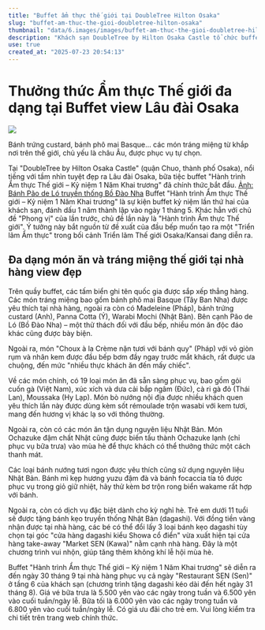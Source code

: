 ```yaml
---
title: "Buffet ẩm thực thế giới tại DoubleTree Hilton Osaka"
slug: "buffet-am-thuc-the-gioi-doubletree-hilton-osaka"
thumbnail: "data/6.images/images/buffet-am-thuc-the-gioi-doubletree-hilton-osaka.webp"
description: "Khách sạn DoubleTree by Hilton Osaka Castle tổ chức buffet 'Hành trình Ẩm thực Thế giới' với đa dạng món ăn và tráng miệng quốc tế, cùng ưu đãi cho trẻ em."
use: true
created_at: "2025-07-23 20:54:13"
---
```


# Thưởng thức Ẩm thực Thế giới đa dạng tại Buffet view Lâu đài Osaka

![](/images/20250723-00942254-lmaga-000-2-view.webp)

Bánh trứng custard, bánh phô mai Basque… các món tráng miệng từ khắp nơi trên thế giới, chủ yếu là châu Âu, được phục vụ tự chọn.

Tại "DoubleTree by Hilton Osaka Castle" (quận Chuo, thành phố Osaka), nổi tiếng với tầm nhìn tuyệt đẹp ra Lâu đài Osaka, bữa tiệc buffet "Hành trình Ẩm thực Thế giới – Kỷ niệm 1 Năm Khai trương" đã chính thức bắt đầu.
[Ảnh: Bánh Pão de Ló truyền thống Bồ Đào Nha](https://www.lmaga.jp/news/2025/07/942254/?cv=p#photo5)
Buffet "Hành trình Ẩm thực Thế giới – Kỷ niệm 1 Năm Khai trương" là sự kiện buffet kỷ niệm lần thứ hai của khách sạn, đánh dấu 1 năm thành lập vào ngày 1 tháng 5. Khác hẳn với chủ đề "Phong vị" của lần trước, chủ đề lần này là "Hành trình Ẩm thực Thế giới". Ý tưởng này bắt nguồn từ đề xuất của đầu bếp muốn tạo ra một "Triển lãm Ẩm thực" trong bối cảnh Triển lãm Thế giới Osaka/Kansai đang diễn ra.

## Đa dạng món ăn và tráng miệng thế giới tại nhà hàng view đẹp

Trên quầy buffet, các tấm biển ghi tên quốc gia được sắp xếp thẳng hàng. Các món tráng miệng bao gồm bánh phô mai Basque (Tây Ban Nha) được yêu thích tại nhà hàng, ngoài ra còn có Madeleine (Pháp), bánh trứng custard (Anh), Panna Cotta (Ý), Warabi Mochi (Nhật Bản). Bên cạnh Pão de Ló (Bồ Đào Nha) – một thử thách đối với đầu bếp, nhiều món ăn độc đáo khác cũng được bày biện.

Ngoài ra, món "Choux à la Crème nặn tươi với bánh quy" (Pháp) với vỏ giòn rụm và nhân kem được đầu bếp bơm đầy ngay trước mắt khách, rất được ưa chuộng, đến mức "nhiều thực khách ăn đến mấy chiếc".

Về các món chính, có 19 loại món ăn đã sẵn sàng phục vụ, bao gồm gỏi cuốn gà (Việt Nam), xúc xích và dưa cải bắp ngâm (Đức), cà ri gà đỏ (Thái Lan), Moussaka (Hy Lạp). Món bò nướng nội địa được nhiều khách quen yêu thích lần này được dùng kèm sốt rémoulade trộn wasabi với kem tươi, mang đến hương vị khác lạ so với thông thường.

Ngoài ra, còn có các món ăn tận dụng nguyên liệu Nhật Bản. Món Ochazuke đậm chất Nhật cũng được biến tấu thành Ochazuke lạnh (chỉ phục vụ bữa trưa) vào mùa hè để thực khách có thể thưởng thức một cách thanh mát.

Các loại bánh nướng tươi ngon được yêu thích cũng sử dụng nguyên liệu Nhật Bản. Bánh mì kẹp hương yuzu đậm đà và bánh focaccia tía tô được phục vụ trong giỏ giữ nhiệt, hãy thử kèm bơ trộn rong biển wakame rất hợp với bánh.

Ngoài ra, còn có dịch vụ đặc biệt dành cho kỳ nghỉ hè. Trẻ em dưới 11 tuổi sẽ được tặng bánh kẹo truyền thống Nhật Bản (dagashi). Với đồng tiền vàng nhận được tại nhà hàng, các bé có thể đổi lấy 3 loại bánh kẹo dagashi tùy chọn tại góc "cửa hàng dagashi kiểu Showa cổ điển" vừa xuất hiện tại cửa hàng take-away "Market SEN (Kawa)" nằm cạnh nhà hàng. Đây là một chương trình vui nhộn, giúp tăng thêm không khí lễ hội mùa hè.

Buffet "Hành trình Ẩm thực Thế giới – Kỷ niệm 1 Năm Khai trương" sẽ diễn ra đến ngày 30 tháng 9 tại nhà hàng phục vụ cả ngày "Restaurant SEN (Sen)" ở tầng 6 của khách sạn (chương trình tặng dagashi kéo dài đến hết ngày 31 tháng 8). Giá vé bữa trưa là 5.500 yên vào các ngày trong tuần và 6.500 yên vào cuối tuần/ngày lễ. Bữa tối là 6.000 yên vào các ngày trong tuần và 6.800 yên vào cuối tuần/ngày lễ. Có giá ưu đãi cho trẻ em. Vui lòng kiểm tra chi tiết trên trang web chính thức.